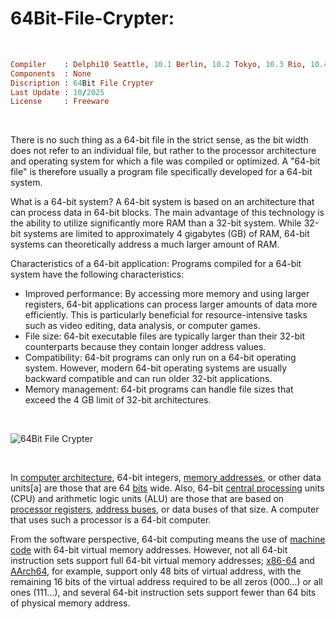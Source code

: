 # 64Bit-File-Crypter:

</br>

```ruby
Compiler    : Delphi10 Seattle, 10.1 Berlin, 10.2 Tokyo, 10.3 Rio, 10.4 Sydney, 11 Alexandria, 12 Athens
Components  : None
Discription : 64Bit File Crypter
Last Update : 10/2025
License     : Freeware
```

</br>

There is no such thing as a 64-bit file in the strict sense, as the bit width does not refer to an individual file, but rather to the processor architecture and operating system for which a file was compiled or optimized. A "64-bit file" is therefore usually a program file specifically developed for a 64-bit system.

What is a 64-bit system?
A 64-bit system is based on an architecture that can process data in 64-bit blocks. The main advantage of this technology is the ability to utilize significantly more RAM than a 32-bit system. While 32-bit systems are limited to approximately 4 gigabytes (GB) of RAM, 64-bit systems can theoretically address a much larger amount of RAM.

Characteristics of a 64-bit application:
Programs compiled for a 64-bit system have the following characteristics:
* Improved performance: By accessing more memory and using larger registers, 64-bit applications can process larger amounts of data more efficiently. This is particularly beneficial for resource-intensive tasks such as video editing, data analysis, or computer games.
* File size: 64-bit executable files are typically larger than their 32-bit counterparts because they contain longer address values.
* Compatibility: 64-bit programs can only run on a 64-bit operating system. However, modern 64-bit operating systems are usually backward compatible and can run older 32-bit applications.
* Memory management: 64-bit programs can handle file sizes that exceed the 4 GB limit of 32-bit architectures.

</br>

![64Bit File Crypter](https://github.com/user-attachments/assets/9d1807e6-5b3a-4112-bb32-66957291432f)

</br>

In [computer architecture](https://en.wikipedia.org/wiki/Computer_architecture), 64-bit integers, [memory addresses](https://en.wikipedia.org/wiki/Memory_address), or other data units[a] are those that are 64 [bits](https://en.wikipedia.org/wiki/Bit) wide. Also, 64-bit [central processing](https://en.wikipedia.org/wiki/Central_processing_unit) units (CPU) and arithmetic logic units (ALU) are those that are based on [processor registers](https://en.wikipedia.org/wiki/Processor_register), [address buses](https://en.wikipedia.org/wiki/Bus_(computing)#Address_bus), or data buses of that size. A computer that uses such a processor is a 64-bit computer.

From the software perspective, 64-bit computing means the use of [machine code](https://en.wikipedia.org/wiki/Machine_code) with 64-bit virtual memory addresses. However, not all 64-bit instruction sets support full 64-bit virtual memory addresses; [x86-64](https://en.wikipedia.org/wiki/X86-64) and [AArch64](https://en.wikipedia.org/wiki/AArch64), for example, support only 48 bits of virtual address, with the remaining 16 bits of the virtual address required to be all zeros (000...) or all ones (111...), and several 64-bit instruction sets support fewer than 64 bits of physical memory address.




